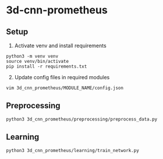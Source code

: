 # 3d-cnn-prometheus

## Setup
1. Activate venv and install requirements
```
python3 -m venv venv
source venv/bin/activate
pip install -r requirements.txt
```
2. Update config files in required modules

```
vim 3d_cnn_prometheus/MODULE_NAME/config.json
```

## Preprocessing

```
python3 3d_cnn_prometheus/preprocessing/preprocess_data.py
```

## Learning

```
python3 3d_cnn_prometheus/learning/train_network.py
```